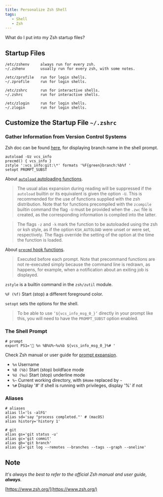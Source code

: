 ```yaml
---
title: Personalize Zsh Shell
tags:
   - Shell
   - Zsh
---
```


What do I put into my Zsh startup files?

<!--truncate-->

## Startup Files

```
/etc/zshenv     always run for every zsh.
~/.zshenv       usually run for every zsh, with some notes.

/etc/zprofile   run for login shells.
~/.zprofile     run for login shells.

/etc/zshrc      run for interactive shells.
~/.zshrc        run for interactive shells.

/etc/zlogin     run for login shells.
~/.zlogin       run for login shells.
```

## Customize the Startup File `~/.zshrc`

### Gather Information from Version Control Systems

Zsh doc can be found [here](http://zsh.sourceforge.net/Doc/Release/User-Contributions.html#Version-Control-Information), for displaying branch name in the shell prompt.

```shell
autoload -Uz vcs_info
precmd() { vcs_info }
zstyle ':vcs_info:git:\*' formats '%F{green}branch:%b%f '
setopt PROMPT_SUBST
```

About [`autoload` autoloading functions](http://zsh.sourceforge.net/Doc/Release/Functions.html#Autoloading-Functions).

> The usual alias expansion during reading will be suppressed if the `autoload` builtin or its equivalent is given the option `-U`. This is recommended for the use of functions supplied with the zsh distribution. Note that for functions precompiled with the `zcompile` builtin command the flag `-U` must be provided when the `.zwc` file is created, as the corresponding information is compiled into the latter.

> The flags `-z` and `-k` mark the function to be autoloaded using the zsh or ksh style, as if the option `KSH_AUTOLOAD` were unset or were set, respectively. The flags override the setting of the option at the time the function is loaded.

About [`precmd` hook functions](http://zsh.sourceforge.net/Doc/Release/Functions.html#Hook-Functions).

> Executed before each prompt. Note that precommand functions are not re-executed simply because the command line is redrawn, as happens, for example, when a notification about an exiting job is displayed.

`zstyle` is a builtin command in the `zsh/zutil` module.

`%F (%f)` Start (stop) a different foreground color.

`setopt` sets the options for the shell.

> To be able to use `’${vcs_info_msg_0_}’` directly in your prompt like this, you will need to have the `PROMPT_SUBST` option enabled.

### The Shell Prompt

```shell
# prompt
export PS1='🦖 %n %B%U%~%u%b ${vcs_info_msg_0_}%# '
```

Check Zsh manual or user guide for [prompt expansion](http://zsh.sourceforge.net/Doc/Release/Prompt-Expansion.html#Prompt-Expansion).

-  `%n` Username
-  `%B (%b)` Start (stop) boldface mode
-  `%U (%u)` Start (stop) underline mode
-  `%~` Current working directory, with `$Home` replaced by `~`
-  `%#` Display '#' if shell is running with privileges, display '%' if not

### Aliases

```shell
# aliases
alias ll='ls -alFG'
alias sd='say "process completed."' # (macOS)
alias history='history 1'

# git
alias gs='git status -u'
alias gc='git commit'
alias gb='git branch'
alias gl='git log --remotes --branches --tags --graph --oneline'
```

## Note

_It's always the best to refer to the official Zsh manual and user guide, **always**._

[https://www.zsh.org/](https://www.zsh.org/)
